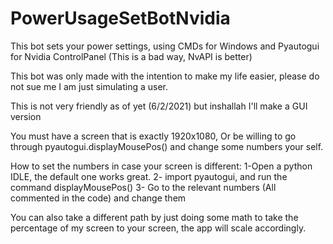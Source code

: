 # PowerUsageSetBotNvidia
This bot sets your power settings, using CMDs for Windows and Pyautogui for Nvidia ControlPanel (This is a bad way, NvAPI is better)

This bot was only made with the intention to make my life easier, please do not sue me I am just simulating a user.

This is not very friendly as of yet (6/2/2021) but inshallah I'll make a GUI version

You must have a screen that is exactly 1920x1080, Or be willing to go through pyautogui.displayMousePos() and change some numbers your self.

How to set the numbers in case your screen is different:
1-Open a python IDLE, the default one works great.
2- import pyautogui, and run the command displayMousePos()
3- Go to the relevant numbers (All commented in the code) and change them

You can also take a different path by just doing some math to take the percentage of my screen to your screen, the app will scale accordingly.
